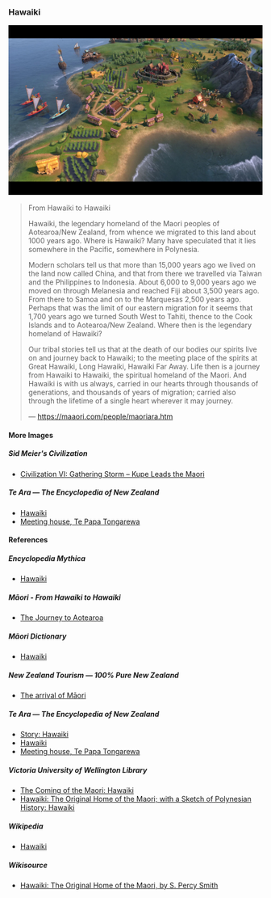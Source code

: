 ### Hawaiki

![Hawaiki, as depicted in Civilization VI video game](pictures/15x10cm-civilization-VI-hawaiki.jpg)

> From Hawaiki to Hawaiki
>
> Hawaiki, the legendary homeland of the Maori peoples
> of Aotearoa/New Zealand, from whence we migrated to
> this land about 1000 years ago. Where is Hawaiki?
> Many have speculated that it lies somewhere in the
> Pacific, somewhere in Polynesia.
>
> Modern scholars tell us that more than 15,000 years ago
> we lived on the land now called China, and that from there
> we travelled via Taiwan and the Philippines to Indonesia.
> About 6,000 to 9,000 years ago we moved on through Melanesia
> and reached Fiji about 3,500 years ago. From there to Samoa
> and on to the Marquesas 2,500 years ago. Perhaps that was the
> limit of our eastern migration for it seems that 1,700 years
> ago we turned South West to Tahiti, thence to the Cook Islands
> and to Aotearoa/New Zealand. Where then is the legendary
> homeland of Hawaiki?
>
> Our tribal stories tell us that at the death of our bodies
> our spirits live on and journey back to Hawaiki; to the meeting
> place of the spirits at Great Hawaiki, Long Hawaiki, Hawaiki
> Far Away. Life then is a journey from Hawaiki to Hawaiki, the
> spiritual homeland of the Maori. And Hawaiki is with us always,
> carried in our hearts through thousands of generations, and
> thousands of years of migration; carried also through the lifetime
> of a single heart wherever it may journey.
>
> — https://maaori.com/people/maoriara.htm

#### More Images

##### Sid Meier's Civilization

* [Civilization VI: Gathering Storm – Kupe Leads the Maori](https://civilization.com/news/entries/civilization-vi-gathering-storm-first-look-maori-kupe-leader-pc-release-date-february-14-2019/)

##### Te Ara — The Encyclopedia of New Zealand

* [Hawaiki](https://teara.govt.nz/en/artwork/3803/hawaiki)
* [Meeting house, Te Papa Tongarewa](https://teara.govt.nz/en/photograph/2384/meeting-house-te-papa-tongarewa)

#### References

##### Encyclopedia Mythica

* [Hawaiki](https://pantheon.org/articles/h/hawaiki.html)

##### Māori - From Hawaiki to Hawaiki

* [The Journey to Aotearoa](https://maaori.com/people/maoriara.htm)

##### Māori Dictionary

* [Hawaiki](https://maoridictionary.co.nz/search?idiom=&phrase=&proverb=&loan=&histLoanWords=&keywords=Hawaiki)

##### New Zealand Tourism — 100% Pure New Zealand

* [The arrival of Māori](https://www.newzealand.com/int/feature/early-settlement/)

##### Te Ara — The Encyclopedia of New Zealand

* [Story: Hawaiki](https://teara.govt.nz/en/hawaiki)
* [Hawaiki](https://teara.govt.nz/en/artwork/3803/hawaiki)
* [Meeting house, Te Papa Tongarewa](https://teara.govt.nz/en/photograph/2384/meeting-house-te-papa-tongarewa)

##### Victoria University of Wellington Library

* [The Coming of the Maori: Hawaiki](http://nzetc.victoria.ac.nz/tm/scholarly/tei-BucTheC-t1-g1-t1-body1-d5-d2.html)
* [Hawaiki: The Original Home of the Maori; with a Sketch of Polynesian History: Hawaiki](http://nzetc.victoria.ac.nz/tm/scholarly/tei-SmiHawa-t1-body-d3-d1.html)

##### Wikipedia

* [Hawaiki](https://en.wikipedia.org/wiki/Hawaiki)

##### Wikisource

* [Hawaiki: The Original Home of the Maori, by S. Percy Smith](https://en.wikisource.org/wiki/Hawaiki_The_Original_Home_of_the_Maori)
